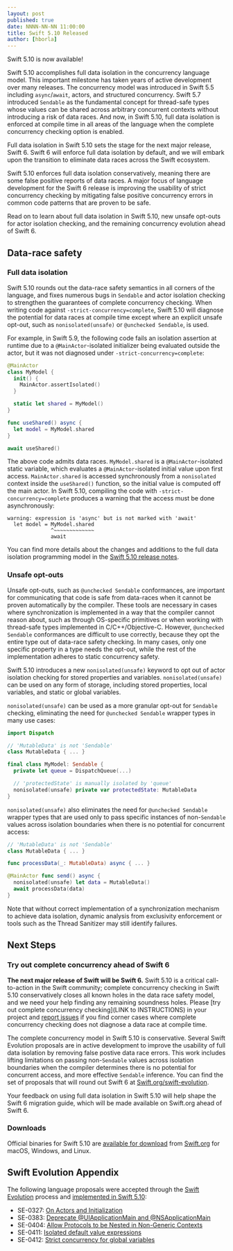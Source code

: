 ```yaml
---
layout: post
published: true
date: NNNN-NN-NN 11:00:00
title: Swift 5.10 Released
author: [hborla]
---
```


Swift 5.10 is now available!

Swift 5.10 accomplishes full data isolation in the concurrency language model. This important milestone has taken years of active development over many releases. The concurrency model was introduced in Swift 5.5 including `async`/`await`, actors, and structured concurrency. Swift 5.7 introduced `Sendable` as the fundamental concept for thread-safe types whose values can be shared across arbitrary concurrent contexts without introducing a risk of data races. And now, in Swift 5.10, full data isolation is enforced at compile time in all areas of the language when the complete concurrency checking option is enabled.

Full data isolation in Swift 5.10 sets the stage for the next major release, Swift 6. Swift 6 will enforce full data isolation by default, and we will embark upon the transition to eliminate data races across the Swift ecosystem.

Swift 5.10 enforces full data isolation conservatively, meaning there are some false positive reports of data races. A major focus of language development for the Swift 6 release is improving the usability of strict concurrency checking by mitigating false positive concurrency errors in common code patterns that are proven to be safe.

Read on to learn about full data isolation in Swift 5.10, new unsafe opt-outs for actor isolation checking, and the remaining concurrency evolution ahead of Swift 6.

## Data-race safety

### Full data isolation

Swift 5.10 rounds out the data-race safety semantics in all corners of the language, and fixes numerous bugs in `Sendable` and actor isolation checking to strengthen the guarantees of complete concurrency checking. When writing code against `-strict-concurrency=complete`, Swift 5.10 will diagnose the potential for data races at compile time except where an explicit unsafe opt-out, such as `nonisolated(unsafe)` or `@unchecked Sendable`, is used.

For example, in Swift 5.9, the following code fails an isolation assertion at runtime due to a `@MainActor`-isolated initializer being evaluated outside the actor, but it was not diagnosed under `-strict-concurrency=complete`:

```swift
@MainActor
class MyModel {
  init() {
    MainActor.assertIsolated()
  }

  static let shared = MyModel()
}

func useShared() async {
  let model = MyModel.shared
}

await useShared()
```

The above code admits data races. `MyModel.shared` is a `@MainActor`-isolated static variable, which evaluates a `@MainActor`-isolated initial value upon first access. `MainActor.shared` is accessed synchronously from a `nonisolated` context inside the `useShared()` function, so the initial value is computed off the main actor. In Swift 5.10, compiling the code with `-strict-concurrency=complete` produces a warning that the access must be done asynchronously:

  ```
  warning: expression is 'async' but is not marked with 'await'
    let model = MyModel.shared
                ^~~~~~~~~~~~~~
                await
  ```

You can find more details about the changes and additions to the full data isolation programming model in the [Swift 5.10 release notes](https://github.com/apple/swift/blob/release/5.10/CHANGELOG.md).

### Unsafe opt-outs

Unsafe opt-outs, such as `@unchecked Sendable` conformances, are important for communicating that code is safe from data-races when it cannot be proven automatically by the compiler. These tools are necessary in cases where synchronization is implemented in a way that the compiler cannot reason about, such as through OS-specific primitives or when working with thread-safe types implemented in C/C++/Objective-C. However, `@unchecked Sendable` conformances are difficult to use correctly, because they opt the entire type out of data-race safety checking. In many cases, only one specific property in a type needs the opt-out, while the rest of the implementation adheres to static concurrency safety.

Swift 5.10 introduces a new `nonisolated(unsafe)` keyword to opt out of actor isolation checking for stored properties and variables. `nonisolated(unsafe)` can be used on any form of storage, including stored properties, local variables, and static or global variables.

`nonisolated(unsafe)` can be used as a more granular opt-out for `Sendable` checking, eliminating the need for `@unchecked Sendable` wrapper types in many use cases:

```swift
import Dispatch

// 'MutableData' is not 'Sendable'
class MutableData { ... }

final class MyModel: Sendable {
  private let queue = DispatchQueue(...)

  // 'protectedState' is manually isolated by 'queue'
  nonisolated(unsafe) private var protectedState: MutableData
}
```

`nonisolated(unsafe)` also eliminates the need for `@unchecked Sendable` wrapper types that are used only to pass specific instances of non-`Sendable` values across isolation boundaries when there is no potential for concurrent access:

```swift
// 'MutableData' is not 'Sendable'
class MutableData { ... }

func processData(_: MutableData) async { ... }

@MainActor func send() async {
  nonisolated(unsafe) let data = MutableData()
  await processData(data)
}
```

Note that without correct implementation of a synchronization mechanism to achieve data isolation, dynamic analysis from exclusivity enforcement or tools such as the Thread Sanitizer may still identify failures.

## Next Steps

### Try out complete concurrency ahead of Swift 6

**The next major release of Swift will be Swift 6.** Swift 5.10 is a critical call-to-action in the Swift community; complete concurrency checking in Swift 5.10 conservatively closes all known holes in the data race safety model, and we need your help finding any remaining soundness holes. Please [try out complete concurrency checking](LINK to INSTRUCTIONS) in your project and [report issues](https://github.com/apple/swift/issues/new/choose) if you find corner cases where complete concurrency checking does not diagnose a data race at compile time.

The complete concurrency model in Swift 5.10 is conservative. Several Swift Evolution proposals are in active development to improve the usability of full data isolation by removing false postive data race errors. This work includes lifting limitations on passing non-`Sendable` values across isolation boundaries when the compiler determines there is no potential for concurrent access, and more effective `Sendable` inference. You can find the set of proposals that will round out Swift 6 at [Swift.org/swift-evolution](https://www.swift.org/swift-evolution/).

Your feedback on using full data isolation in Swift 5.10 will help shape the Swift 6 migration guide, which will be made available on Swift.org ahead of Swift 6.

### Downloads

Official binaries for Swift 5.10 are [available for download](https://swift.org/download/) from [Swift.org](http://swift.org/) for macOS, Windows, and Linux.

## Swift Evolution Appendix

The following language proposals were accepted through the [Swift Evolution](https://github.com/apple/swift-evolution) process and [implemented in Swift 5.10](https://www.swift.org/swift-evolution/#?version=5.10):

* SE-0327: [On Actors and Initialization](https://github.com/apple/swift-evolution/blob/main/proposals/0327-actor-initializers.md)
* SE-0383: [Deprecate @UIApplicationMain and @NSApplicationMain](https://github.com/apple/swift-evolution/blob/main/proposals/0383-deprecate-uiapplicationmain-and-nsapplicationmain.md)
* SE-0404: [Allow Protocols to be Nested in Non-Generic Contexts](https://github.com/apple/swift-evolution/blob/main/proposals/0404-nested-protocols.md)
* SE-0411: [Isolated default value expressions](https://github.com/apple/swift-evolution/blob/main/proposals/0411-isolated-default-values.md)
* SE-0412: [Strict concurrency for global variables](https://github.com/apple/swift-evolution/blob/main/proposals/0412-strict-concurrency-for-global-variables.md)
